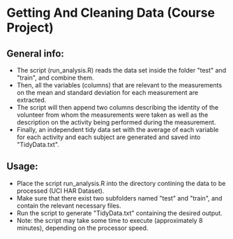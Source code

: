 # Getting And Cleaning Data (Course Project)

## General info:
* The script (run_analysis.R) reads the data set inside the folder "test" and "train", and combine them. 
* Then, all the variables (columns) that are relevant to the measurements on the mean and standard deviation for each measurement are extracted. 
* The script will then append two columns describing the identity of the volunteer from whom the measurements were taken as well as the description on the activity being performed during the measurement.
* Finally, an independent tidy data set with the average of each variable for each activity and each subject are generated and saved into "TidyData.txt".

## Usage:
* Place the script run_analysis.R into the directory contining the data to be processed (UCI HAR Dataset).
* Make sure that there exist two subfolders named "test" and "train", and contain the relevant necessary files.
* Run the script to generate "TidyData.txt" containing the desired output.
* Note: the script may take some time to execute (approximately 8 minutes), depending on the processor speed.
